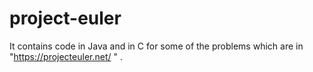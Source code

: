 # project-euler

It contains code in Java and in C for some of the problems which are in "https://projecteuler.net/ " .
